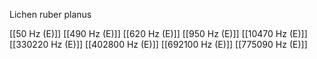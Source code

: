 Lichen ruber planus

[[50 Hz (E)]]
[[490 Hz (E)]]
[[620 Hz (E)]]
[[950 Hz (E)]]
[[10470 Hz (E)]]
[[330220 Hz (E)]]
[[402800 Hz (E)]]
[[692100 Hz (E)]]
[[775090 Hz (E)]]